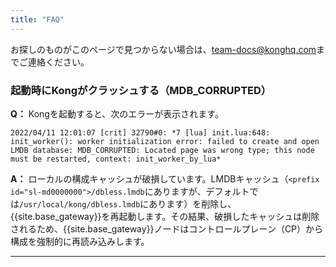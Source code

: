 ```yaml
---
title: "FAQ"
---
```

お探しのものがこのページで見つからない場合は、[team\-docs@konghq.com](mailto:team-docs@konghq.com)までご連絡ください。

### 起動時にKongがクラッシュする（MDB\_CORRUPTED）

**Q：** Kongを起動すると、次のエラーが表示されます。

    2022/04/11 12:01:07 [crit] 32790#0: *7 [lua] init.lua:648: init_worker(): worker initialization error: failed to create and open LMDB database: MDB_CORRUPTED: Located page was wrong type; this node must be restarted, context: init_worker_by_lua*

**A：** ローカルの構成キャッシュが破損しています。LMDBキャッシュ（`<prefix id="sl-md0000000">/dbless.lmdb`にありますが、デフォルトでは`/usr/local/kong/dbless.lmdb`にあります）を削除し、{{site.base_gateway}}を再起動します。その結果、破損したキャッシュは削除されるため、{{site.base_gateway}}ノードはコントロールプレーン（CP）から構成を強制的に再読み込みします。

*** ** * ** ***

